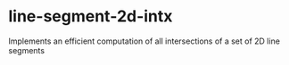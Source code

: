 # line-segment-2d-intx
Implements an efficient computation of all intersections of a set of 2D line segments
